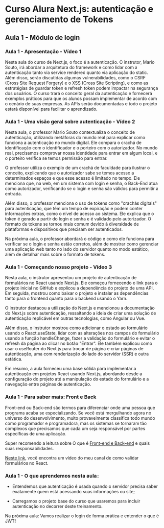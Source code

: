 # Curso Alura Next.js: autenticação e gerenciamento de Tokens

## Aula 1 - Módulo de login

### Aula 1 - Apresentação - Vídeo 1

Nesta aula do curso de Next.js, o foco é a autenticação. O instrutor, Mario Souto, irá abordar a arquitetura do framework e como lidar com a autenticação tanto via service rendered quanto via aplicação do static. Além disso, serão discutidas algumas vulnerabilidades, como o CSRF (Cross Site Request Forgery) e o XSS (Cross Site Scripting), e como as estratégias de guardar token e refresh token podem impactar na segurança dos usuários. O curso trará o conceito geral da autenticação e fornecerá exemplos práticos para que os alunos possam implementar de acordo com o cenário de suas empresas. As APIs serão documentadas e todo o projeto estará disponível para facilitar o aprendizado.

### Aula 1 - Uma visão geral sobre autenticação - Vídeo 2

Nesta aula, o professor Mario Souto contextualiza o conceito de autenticação, utilizando metáforas do mundo real para explicar como funciona a autenticação no mundo digital. Ele compara o crachá de identificação com o identificador e o porteiro com o autorizador. No mundo real, precisamos comprovar nossa identidade para entrar em algum local, e o porteiro verifica se temos permissão para entrar.

O professor utiliza o exemplo de um crachá de faculdade para ilustrar o conceito, explicando que o autorizador sabe se temos acesso a determinados espaços e que esse acesso é limitado no tempo. Ele menciona que, na web, em um sistema com login e senha, o Back-End atua como autorizador, verificando se o login e senha são válidos para permitir a entrada.

Além disso, o professor menciona o uso de tokens como "crachás digitais" para autenticação, que têm um tempo de expiração e podem conter informações extras, como o nível de acesso ao sistema. Ele explica que o token é gerado a partir do login e senha e é validado pelo autorizador. O formato de tokens se tornou mais comum devido à diversidade de plataformas e dispositivos que precisam ser autenticados.

Na próxima aula, o professor abordará o código e como ele funciona para verificar se o login e senha estão corretos, além de mostrar como gerenciar uma aplicação web tanto no lado do servidor quanto no modo estático, além de detalhar mais sobre o formato de tokens.

### Aula 1 - Começando nosso projeto - Vídeo 3

Nesta aula, o instrutor apresentou um projeto de autenticação de formulários no React usando Next.js. Ele começou fornecendo o link para o projeto inicial no GitHub e explicou a dependência do projeto de uma API. Em seguida, mostrou como baixar o projeto e instalar as dependências tanto para o frontend quanto para o backend usando o Yarn.

O instrutor destacou a utilização do Next.js e mencionou a documentação do Next.js sobre autenticação, ressaltando a ideia de criar uma solução de autenticação replicável em outras tecnologias, como Angular ou Vue.

Além disso, o instrutor mostrou como adicionar o estado ao formulário usando o React.useState, lidar com as alterações nos campos do formulário usando a função handleChange, fazer a validação do formulário e evitar o refresh da página ao clicar no botão "Entrar". Ele também explicou como usar o useRouter do Next.js para trocar de página e criar páginas de autenticação, uma com renderização do lado do servidor (SSR) e outra estática.

Em resumo, a aula forneceu uma base sólida para implementar a autenticação em projetos React usando Next.js, abordando desde a configuração do projeto até a manipulação do estado do formulário e a navegação entre páginas de autenticação.

### Aula 1 - Para saber mais: Front e Back

Front-end ou Back-end são termos para diferenciar onde uma pessoa que programa acaba se especializando. Se você está mergulhando agora no universo do desenvolvimento, muito provavelmente classifica todo mundo como programador e programadora, mas os sistemas se tornaram tão complexos que precisamos que cada um seja responsável por partes específicas de uma aplicação.

Super recomendo a leitura sobre O que é [Front-end e Back-end](https://www.alura.com.br/artigos/o-que-e-front-end-e-back-end) e quais suas responsabilidades.

[Neste link](https://www.youtube.com/watch?v=-nYNd6EuZHU), você encontra um vídeo do meu canal de como validar formulários no React.

### Aula 1 - O que aprendemos nesta aula`:`

- Entendemos que autenticação é usada quando o servidor precisa saber exatamente quem está acessando suas informações ou site;

- Carregamos o projeto base do curso que usaremos para incluir autenticação no decorrer deste treinamento.

Na próxima aula:
Vamos realizar o login de forma prática e entender o que é JWT!
